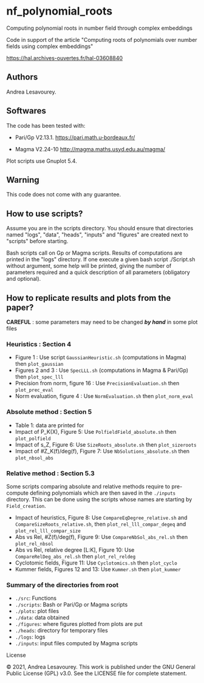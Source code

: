 
# nf_polynomial_roots
Computing polynomial roots in number field through complex embeddings

Code in support of the article "Computing roots of polynomials over number fields using complex embeddings"

https://hal.archives-ouvertes.fr/hal-03608840


## Authors
Andrea Lesavourey.

## Softwares
The code has been tested with:
- Pari/Gp V2.13.1. https://pari.math.u-bordeaux.fr/

- Magma V2.24-10   http://magma.maths.usyd.edu.au/magma/


Plot scripts use Gnuplot 5.4.


## Warning
This code does not come with any guarantee. 


## How to use scripts?

Assume you are in the scripts directory.
You should ensure that directories named "logs", "data", "heads", "inputs" and "figures" are created next to "scripts" before starting.

Bash scripts call on Gp or Magma scripts. Results of computations are printed in the "logs" directory.
If one execute a given bash script  ./Script.sh  without argument, some help will be printed, giving the number of parameters required and a quick description of all parameters (obligatory and optional).


## How to replicate results and plots from the paper?

**CAREFUL** : some parameters may need to be changed ***by hand*** in some plot files

### Heuristics : Section 4
- Figure 1 : Use script `GaussianHeuristic.sh` (computations in Magma) then `plot_gaussian`
- Figures 2 and 3 : Use `SpecLLL.sh` (computations in Magma & Pari/Gp) then `plot_spec_lll`
- Precision from norm, figure 16 : Use `PrecisionEvaluation.sh` then `plot_prec_eval`
- Norm evaluation, figure 4 : Use `NormEvaluation.sh` then `plot_norm_eval`

### Absolute method : Section 5
- Table 1: data are printed for
- Impact of P_K(X), Figure 5: Use `PolfieldField_absolute.sh` then `plot_polfield`
- Impact of s_Z, Figure 6: Use `SizeRoots_absolute.sh` then `plot_sizeroots`
- Impact of #Z_K(f)/deg(f), Figure 7: Use `NbSolutions_absolute.sh` then `plot_nbsol_abs`

### Relative method : Section 5.3

Some scripts comparing absolute and relative methods require to pre-compute defining polynomials which are then saved in the `./inputs` directory.
This can be done using the scripts whose names are starting by `Field_creation`.

- Impact of heuristics, Figure 8: Use `CompareEqDegree_relative.sh` and `CompareSizeRoots_relative.sh`, then `plot_rel_lll_compar_degeq` and `plot_rel_lll_compar_size`
- Abs vs Rel, #Z(f)/deg(f), Figure 9: Use `CompareNbSol_abs_rel.sh` then `plot_rel_nbsol`
- Abs vs Rel, relative degree [L:K], Figure 10: Use `CompareRelDeg_abs_rel.sh` then `plot_rel_reldeg`
- Cyclotomic fields, Figure 11: Use `Cyclotomics.sh` then `plot_cyclo`
- Kummer fields, Figures 12 and 13: Use `Kummer.sh` then `plot_kummer`


### Summary of the directories from root
 - `./src`: Functions
 - `./scripts`: Bash or Pari/Gp or Magma scripts
 - `./plots`: plot files    
 - `./data`: data obtained
 - `./figures`: where figures plotted from plots are put    
 - `./heads`: directory for temporary files
 - `./logs`: logs
 - `./inputs`: input files computed by Magma scripts
  
License

© 2021, Andrea Lesavourey.
This work is published under the GNU General Public License (GPL) v3.0.
See the LICENSE file for complete statement.
